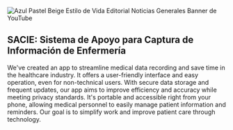 
![Azul Pastel Beige Estilo de Vida Editorial Noticias Generales Banner de YouTube](https://github.com/Dec4rx/SACIE_V1/assets/78989864/5a757e7a-c814-4b38-a4a4-494b451b2571)

## SACIE: Sistema de Apoyo para Captura de Información de Enfermería

We've created an app to streamline medical data recording and save time in the healthcare industry. It offers a user-friendly interface and easy operation, even for non-technical users. With secure data storage and frequent updates, our app aims to improve efficiency and accuracy while meeting privacy standards. It's portable and accessible right from your phone, allowing medical personnel to easily manage patient information and reminders. Our goal is to simplify work and improve patient care through technology.
